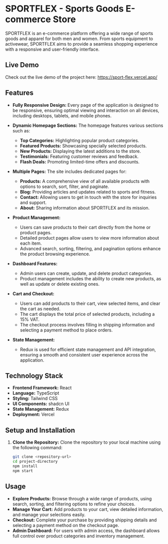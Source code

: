 # SPORTFLEX - Sports Goods E-commerce Store

SPORTFLEX is an e-commerce platform offering a wide range of sports goods and apparel for both men and women. From sports equipment to activewear, SPORTFLEX aims to provide a seamless shopping experience with a responsive and user-friendly interface.

## Live Demo

Check out the live demo of the project here: https://sport-flex.vercel.app/

## Features

- **Fully Responsive Design:** Every page of the application is designed to be responsive, ensuring optimal viewing and interaction on all devices, including desktops, tablets, and mobile phones.
- **Dynamic Homepage Sections:** The homepage features various sections such as:

  - **Top Categories:** Highlighting popular product categories.
  - **Featured Products:** Showcasing specially selected products.
  - **New Products:** Displaying the latest additions to the store.
  - **Testimonials:** Featuring customer reviews and feedback.
  - **Flash Deals:** Promoting limited-time offers and discounts.

- **Multiple Pages:** The site includes dedicated pages for:

  - **Products:** A comprehensive view of all available products with options to search, sort, filter, and paginate.
  - **Blog:** Providing articles and updates related to sports and fitness.
  - **Contact:** Allowing users to get in touch with the store for inquiries and support.
  - **About:** Sharing information about SPORTFLEX and its mission.

- **Product Management:**

  - Users can save products to their cart directly from the home or product pages.
  - Detailed product pages allow users to view more information about each item.
  - Advanced search, sorting, filtering, and pagination options enhance the product browsing experience.

- **Dashboard Features:**

  - Admin users can create, update, and delete product categories.
  - Product management includes the ability to create new products, as well as update or delete existing ones.

- **Cart and Checkout:**

  - Users can add products to their cart, view selected items, and clear the cart as needed.
  - The cart displays the total price of selected products, including a 15% VAT.
  - The checkout process involves filling in shipping information and selecting a payment method to place orders.

- **State Management:**
  - Redux is used for efficient state management and API integration, ensuring a smooth and consistent user experience across the application.

## Technology Stack

- **Frontend Framework:** React
- **Language:** TypeScript
- **Styling:** Tailwind CSS
- **UI Components:** shadcn UI
- **State Management:** Redux
- **Deployment:** Vercel

## Setup and Installation

1. **Clone the Repository:** Clone the repository to your local machine using the following command:
   ```bash
   git clone <repository-url>
   cd project-directory
   npm install
   npm start
   ```

## Usage

- **Explore Products:** Browse through a wide range of products, using search, sorting, and filtering options to refine your choices.
- **Manage Your Cart:** Add products to your cart, view detailed information, and manage your selections easily.
- **Checkout:** Complete your purchase by providing shipping details and selecting a payment method on the checkout page.
- **Admin Dashboard:** For users with admin access, the dashboard allows full control over product categories and inventory management.
